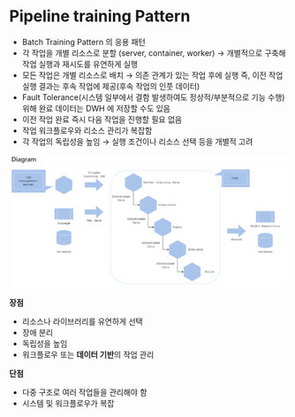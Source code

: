 # Pipeline training Pattern

- Batch Training Pattern 의 응용 패턴
- 각 작업을 개별 리소스로 분할 (server, container, worker)
→ 개별적으로 구축해 작업 실행과 재시도를 유연하게 실행
- 모든 작업은 개별 리소스로 배치
→ 의존 관계가 있는 작업 후에 실행 
즉, 이전 작업 실행 결과는 후속 작업에 제공(후속 작업의 인풋 데이터)
- Fault Tolerance(시스템 일부에서 결함 발생하여도 정상적/부분적으로 기능 수행) 위해 완료 데이터는 DWH 에 저장할 수도 있음
- 이전 작업 완료 즉시 다음 작업을 진행할 필요 없음
- 작업 워크플로우와 리소스 관리가 복잡함
- 각 작업의 독립성을 높임
→ 실행 조건이나 리소스 선택 등을 개별적 고려

![Pipeline%20t%2011483/Untitled.png](Pipeline%20t%2011483/Untitled.png)

**장점**

- 리소스나 라이브러리를 유연하게 선택
- 장애 분리
- 독립성을 높임
- 워크플로우 또는 **데이터 기반**의 작업 관리

**단점**

- 다중 구조로 여러 작업들을 관리해야 함
- 시스템 및 워크플로우가 복잡